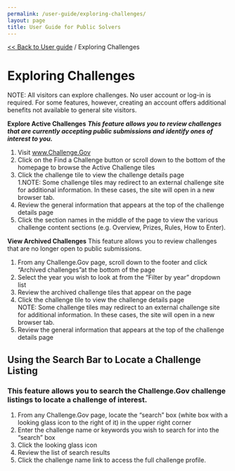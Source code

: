 ```yaml
---
permalink: /user-guide/exploring-challenges/
layout: page
title: User Guide for Public Solvers
---
```

<a href="{{ site.baseurl }}/user-guide/"> << Back to User guide</a> / Exploring Challenges

# Exploring Challenges
NOTE: All visitors can explore challenges. No user account or log-in is required. For some features, however, creating an account offers additional benefits not available to general site visitors.

**Explore Active Challenges**
***This feature allows you to review challenges that are currently accepting public submissions and identify ones of interest to you.***

1. Visit www.Challenge.Gov
2. Click on the Find a Challenge button or scroll down to the bottom of the homepage to browse the Active Challenge tiles</li>
3. Click the challenge tile to view the challenge details page</li>
1.NOTE:  Some challenge tiles may redirect to an external challenge site for additional information.  In these cases, the site will open in a new browser tab.
4. Review the general information that appears at the top of the challenge details page
5. Click the section names in the middle of the page to view the various challenge content sections (e.g. Overview, Prizes, Rules, How to Enter).

**View Archived Challenges**
This feature allows you to review challenges that are no longer open to public submissions.

<ol>
  <li>From any Challenge.Gov page, scroll down to the footer and click “Archived challenges”at the bottom of the page</li>
<li>Select the year you wish to look at from the “Filter by year” dropdown list</li>
<li>Review the archived challenge tiles that appear on the page</li>
<li>Click the challenge tile to view the challenge details page</li>
NOTE:  Some challenge tiles may redirect to an external challenge site for additional information.  In these cases, the site will open in a new browser tab.
<li>Review the general information that appears at the top of the challenge details page</li>
</ol>

<h2>Using the Search Bar to Locate a Challenge Listing</h2>
<h3>This feature allows you to search the Challenge.Gov challenge listings to locate a challenge of interest.</h3>

<ol>
<li>From any Challenge.Gov page, locate the “search” box (white box with a looking glass icon to the right of it) in the upper right corner</li>
<li>Enter the challenge name or keywords you wish to search for into the “search” box</li>
<li>Click the looking glass icon </li>
<li>Review the list of search results</li>
<li>Click the challenge name link to access the full challenge profile.</li>
</ol>
